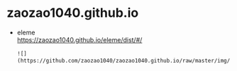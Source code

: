 # zaozao1040.github.io
- eleme<br />
  https://zaozao1040.github.io/eleme/dist/#/<br />

      ![](https://github.com/zaozao1040/zaozao1040.github.io/raw/master/img/eleme/erweima.png)
